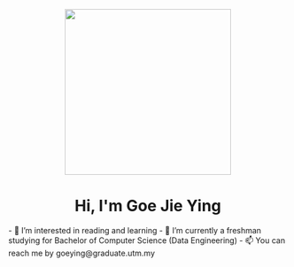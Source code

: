 <div id="header" align="center">
<img src="https://media.giphy.com/media/gSJ5Q7Uh8Fi4E/giphy.gif" width="300"/>
</div>

<h1 align="center">
  Hi, I'm Goe Jie Ying
</h1>- 👀 I’m interested in reading and learning
- 🌱 I’m currently a freshman studying for Bachelor of Computer Science (Data Engineering)
- 📫 You can reach me by goeying@graduate.utm.my

<!---
jygoe/jygoe is a ✨ special ✨ repository because its `README.md` (this file) appears on your GitHub profile.
You can click the Preview link to take a look at your changes.
--->
